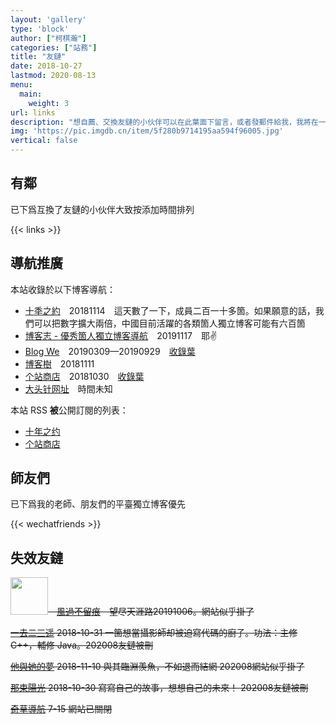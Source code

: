 ```yaml
---
layout: 'gallery'
type: 'block'
author: ["柯棋瀚"]
categories: ["站務"]
title: "友鏈"
date: 2018-10-27
lastmod: 2020-08-13
menu:
  main:
    weight: 3
url: links
description: "想自薦、交換友鏈的小伙伴可以在此葉面下留言，或者發郵件給我，我將在一至三日內囘復。想展示自己網站的朋友也可以留言。【要求】<b>非</b>技術類優先。近半年內有更新。本站信息如下，並可按此格式回復： **名称** 赫赫文王 **地址** https://kqh.me **描述** 不务正业的历史系学生一个 **Logo** https://pic.superbed.cn/item/5d974e50451253d178cf241e.png"
img: 'https://pic.imgdb.cn/item/5f280b9714195aa594f96005.jpg'
vertical: false
---
```


## 有鄰

<div class="des1 a1">已下爲互換了友鏈的小伙伴<n>大致按添加時間排列</n></div>

{{< links >}}

## 導航推廣

<div class="vertical-false">

本站收錄於以下博客導航：

- [十秊之約](https://www.foreverblog.cn)　<n>20181114　這天數了一下，成員二百一十多箇。如果願意的話，我們可以把數字擴大兩倍，中國目前活躍的各類箇人獨立博客可能有六百箇</n>
- [博客志 - 優秀箇人獨立博客導航](http://www.jetli.com.cn)　<n>20191117　耶✌️</n>
- [Blog We](https://blogwe.com/allblogs.html)　<n>20190309—20190929　<a href="https://blogwe.com/kqh-me.html" target="\_blank">收錄葉</a></n>
- [博客樹](https://manman.qian.lu/bokeshu)　<n>20181111</n>
- [个站商店](http://storeweb.cn)　<n>20181030　<a href="https://storeweb.cn/site/one/661" target="\_blank">收錄葉</a></n>
- [大头针网址](https://dtz9.org/#cat-8)　<n>時間未知</n>

本站 RSS <b>被</b>公開訂閱的列表：

- [十年之约](http://rss.foreverblog.cn)
- [个站商店](https://storeweb.cn/navigator/rss)

</div>

## 師友們

<div class="des1 a1">已下爲我的老師、朋友們的平臺<n>獨立博客優先</n></div>

{{< wechatfriends >}}

## 失效友鏈

<div class="vertical-false">

~~<img src="https://fengz.me/Avatar.jpg" width="60">　[風過不留痕](https://fengz.me)　望尽天涯路<n>20191006。網站似乎掛了</n>~~

~~[一去二三遥](https://www.moonster.life/) 2018-10-31 一箇想當攝影師却被迫寫代碼的廚子。功法：主修 C++，輔修 Java。202008友鏈被刪~~

~~[他與她的夢](https://cncyu.cn/) 2018-11-10 與其臨淵羨魚，不如退而結網 202008網站似乎掛了~~

~~[那束陽光](https://eveaz.com) 2018-10-30 寫寫自己的故事，想想自己的未來！ 202008友鏈被刪~~

~~[奇草導航](https://www.qicao.cn/?keyword=%E8%B5%AB%E8%B5%AB%E6%96%87%E7%8E%8B) 7-15 網站已關閉~~

</div>
